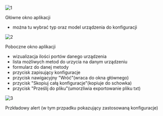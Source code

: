 ![1](https://github.com/user-attachments/assets/cf3510bc-781c-43f7-8a47-91f2fcfa679f)

Główne okno aplikacji
- można tu wybrać typ oraz model urządzenia do konfiguracji

![2](https://github.com/user-attachments/assets/18a55c08-56e6-4dae-9744-ba7ae38e56ff)

Poboczne okno aplikacji
- wizualizacja ilości portów danego urządzenia
- lista możliwych metod do urzycia na danym urządzeniu
- formularz do danej metody
- przycisk zapisujący konfiguracje
- przycisk nawigacyjny "Wróć"(wraca do okna głównego)
- przycisk "Skopiuj całą konfiguracje"(kopiuje do schowka)
- przycisk "Prześlij do pliku"(umorzliwia exportowanie pliku txt)

![3](https://github.com/user-attachments/assets/138f89a6-e1f0-4ff6-93e3-2a15c76c17da)

Przkładowy alert (w tym przpadku pokazujący zastosowaną konfiguracje)
